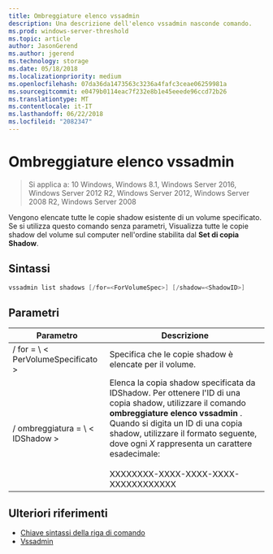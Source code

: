```yaml
---
title: Ombreggiature elenco vssadmin
description: Una descrizione dell'elenco vssadmin nasconde comando.
ms.prod: windows-server-threshold
ms.topic: article
author: JasonGerend
ms.author: jgerend
ms.technology: storage
ms.date: 05/18/2018
ms.localizationpriority: medium
ms.openlocfilehash: 07da36da1473563c3236a4fafc3ceae06259981a
ms.sourcegitcommit: e0479b0114eac7f232e8b1e45eeede96ccd72b26
ms.translationtype: MT
ms.contentlocale: it-IT
ms.lasthandoff: 06/22/2018
ms.locfileid: "2082347"
---
```

# <a name="vssadmin-list-shadows"></a>Ombreggiature elenco vssadmin

>Si applica a: 10 Windows, Windows 8.1, Windows Server 2016, Windows Server 2012 R2, Windows Server 2012, Windows Server 2008 R2, Windows Server 2008

Vengono elencate tutte le copie shadow esistente di un volume specificato. Se si utilizza questo comando senza parametri, Visualizza tutte le copie shadow del volume sul computer nell'ordine stabilita dal **Set di copia Shadow**.

## <a name="syntax"></a>Sintassi

```PowerShell
vssadmin list shadows [/for=<ForVolumeSpec>] [/shadow=<ShadowID>]
```

## <a name="parameters"></a>Parametri

|Parametro|Descrizione|
|---|---|
|/ for = \ < PerVolumeSpecificato >|Specifica che le copie shadow è elencate per il volume.|
|/ ombreggiatura = \ < IDShadow >|Elenca la copia shadow specificata da IDShadow. Per ottenere l'ID di una copia shadow, utilizzare il comando **ombreggiature elenco vssadmin** . Quando si digita un ID di una copia shadow, utilizzare il formato seguente, dove ogni *X* rappresenta un carattere esadecimale:<br><br>XXXXXXXX-XXXX-XXXX-XXXX-XXXXXXXXXXXX|

## <a name="additional-references"></a>Ulteriori riferimenti

* [Chiave sintassi della riga di comando](https://docs.microsoft.com/previous-versions/windows/it-pro/windows-server-2012-r2-and-2012/cc771080(v%3dws.11))
* [Vssadmin](vssadmin.md)